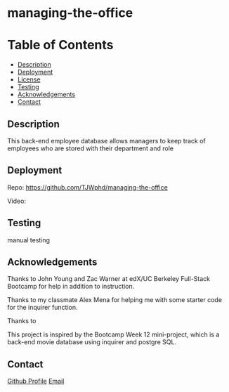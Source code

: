 # managing-the-office

# Table of Contents

- [Description](#description)
- [Deployment](#deployment)
- [License](#license)
- [Testing](#testing)
- [Acknowledgements](#acknowledgements)
- [Contact](#contact)

## Description

This back-end employee database allows managers to keep track of employees who are stored with their department and role

## Deployment

Repo: https://github.com/TJWphd/managing-the-office

Video:

## Testing

manual testing

## Acknowledgements

Thanks to John Young and Zac Warner at edX/UC Berkeley Full-Stack Bootcamp for help in addition to instruction.

Thanks to my classmate Alex Mena for helping me with some starter code for the inquirer function.

Thanks to

This project is inspired by the Bootcamp Week 12 mini-project, which is a back-end movie database using inquirer and postgre SQL.

## Contact

[Github Profile](https://github.com/TJWphd)
[Email](mailto:tjwhitephd@gmail.com)
